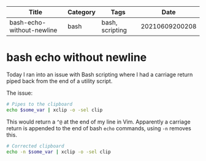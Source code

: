|  Title | Category  | Tags  | Date |
| ------------ | ------------ | ------------ | ----|
| bash-echo-without-newline | bash  | bash, scripting  | 20210609200208 |

# bash echo without newline
Today I ran into an issue with Bash scripting where I had a carriage return
piped back from the end of a utility script.

The issue:
```bash
# Pipes to the clipboard
echo $some_var | xclip -o -sel clip
```

This would return a `^@` at the end of my line in Vim. Apparently a carriage
return is appended to the end of bash `echo` commands, using `-n` removes this.

```bash
# Corrected clipboard
echo -n $some_var | xclip -o -sel clip
```
